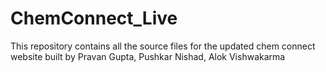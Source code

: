 # ChemConnect_Live
This repository contains all the source files for the updated chem connect website built by Pravan Gupta, Pushkar Nishad, Alok Vishwakarma 
